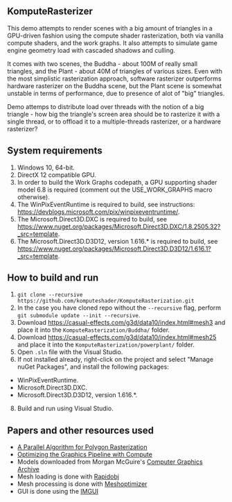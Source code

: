 ## KomputeRasterizer
This demo attempts to render scenes with a big amount of triangles in a GPU-driven fashion using the compute shader rasterization, both via vanilla compute shaders, and the work graphs. It also attempts to simulate game engine geometry load with cascaded shadows and culling.

It comes with two scenes, the Buddha - about 100M of really small triangles, and the Plant - about 40M of triangles of various sizes. Even with the most simplistic rasterization approach, software rasterizer outperforms hardware rasterizer on the Buddha scene, but the Plant scene is somewhat unstable in terms of performance, due to presence of alot of "big" triangles.

Demo attemps to distribute load over threads  with the notion of a big triangle - how big the triangle's screen area should be to rasterize it with a single thread, or to offload it to a multiple-threads rasterizer, or a hardware rasterizer?

## System requirements
1. Windows 10, 64-bit.
2. DirectX 12 compatible GPU.
3. In order to build the Work Graphs codepath, a GPU supporting shader model 6.8 is required (comment out the USE_WORK_GRAPHS macro otherwise).
4. The WinPixEventRuntime is required to build, see instructions: https://devblogs.microsoft.com/pix/winpixeventruntime/.
5. The Microsoft.Direct3D.DXC is required to build, see https://www.nuget.org/packages/Microsoft.Direct3D.DXC/1.8.2505.32?_src=template.
6. The Microsoft.Direct3D.D3D12, version 1.616.* is required to build, see https://www.nuget.org/packages/Microsoft.Direct3D.D3D12/1.616.1?_src=template.

## How to build and run
1. `git clone --recursive https://github.com/komputeshader/KomputeRasterization.git`
2. In the case you have cloned repo without the `--recursive` flag, perform `git submodule update --init --recursive`.
3. Download https://casual-effects.com/g3d/data10/index.html#mesh3 and place it into the `KomputeRasterization/Buddha/` folder.
4. Download https://casual-effects.com/g3d/data10/index.html#mesh25 and place it into the `KomputeRasterization/powerplant/` folder.
5. Open `.sln` file with the Visual Studio.
6. If not installed already, right-click on the project and select "Manage nuGet Packages", and install the following packages:
  * WinPixEventRuntime.
  * Microsoft.Direct3D.DXC.
  * Microsoft.Direct3D.D3D12, version 1.616.*.
8. Build and run using Visual Studio.

## Papers and other resources used
* [A Parallel Algorithm for Polygon Rasterization](https://www.cs.drexel.edu/~david/Classes/Papers/comp175-06-pineda.pdf)
* [Optimizing the Graphics Pipeline with Compute](https://frostbite-wp-prd.s3.amazonaws.com/wp-content/uploads/2016/03/29204330/GDC_2016_Compute.pdf)
* Models downloaded from Morgan McGuire's [Computer Graphics Archive](https://casual-effects.com/data)
* Mesh loading is done with [Rapidobj](https://github.com/guybrush77/rapidobj)
* Mesh processing is done with [Meshoptimizer](https://github.com/zeux/meshoptimizer)
* GUI is done using the [IMGUI](https://github.com/ocornut/imgui)
